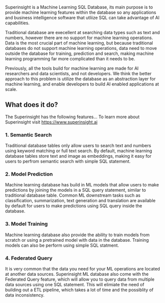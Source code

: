 Superinsight is a Machine Learning SQL Database, its main purpose is to provide machine learning features within the database so any applications and business intelligence software that utliize SQL can take advantage of AI capabilities.

Traditional database are execellent at searching data types such as text and numbers, however there are no support for machine learning operations. Data is the most crucial part of machine learning, but because traditional databases do not support machine learning operations, data need to move outside the database for training, prediction and search, making machine learning programming far more complicated than it needs to be.

Previously, all the tools build for machine learning are made for AI researchers and data scientists, and not developers. We think the better approach to this problem is utilize the database as an abstraction layer for machine learning, and enable developers to build AI enabled applications at scale.

## What does it do?
The Superinsight has the following features...
To learn more about Superinsight visit https://www.superinsight.ai

### 1. Semantic Search
Traditional database tables only allow users to search text and numbers using keyword matching or full text search. By default, machine learning database tables store text and image as embeddings, making it easy for users to perfrom semantic search with simple SQL statement.

### 2. Model Prediction
Machine learning database has build in ML models that allow users to make predictions by joining the models in a SQL query statement, similar to traditional database table. Common ML downstream tasks such as classification, summarization, text generation and translation are available by default for users to make predictions using SQL query inside the database.

### 3. Model Training
Machine learning database also provide the ability to train models from scratch or using a pretrained model with data in the database. Training models can also be perform using simple SQL statment.

### 4. Federated Query
It is very common that the data you need for your ML operations are located at another data sources. Superinsight ML database also come with the Federated Query feature, which will allow you to query data from multiple data sources using one SQL statement. This will elimiate the need of building out a ETL pipeline, which takes a lot of time and the possiblity of data inconsistency.